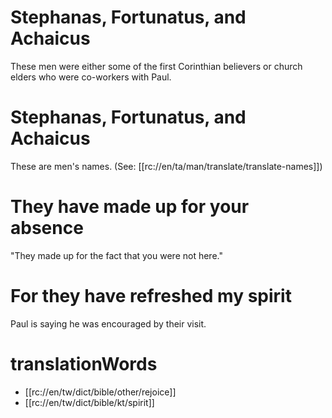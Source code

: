 # Stephanas, Fortunatus, and Achaicus

These men were either some of the first Corinthian believers or church elders who were co-workers with Paul.

# Stephanas, Fortunatus, and Achaicus

These are men's names. (See: [[rc://en/ta/man/translate/translate-names]])

# They have made up for your absence

"They made up for the fact that you were not here."

# For they have refreshed my spirit

Paul is saying he was encouraged by their visit.

# translationWords

* [[rc://en/tw/dict/bible/other/rejoice]]
* [[rc://en/tw/dict/bible/kt/spirit]]